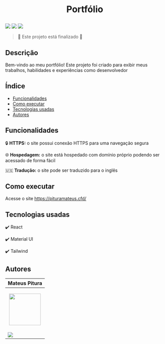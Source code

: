 <h1 align="center"> 
  <p>Portfólio</p> 
</h1> 

<p> 
  <img src="https://img.shields.io/badge/Release-Aug%202024-green">  
  <img src="https://img.shields.io/badge/Status-Closed-brightgreen">  
  <img src="https://img.shields.io/github/stars/MateusPitura/web-react-portfolio?style=social"> 
</p> 

> :checkered_flag: Este projeto está finalizado :checkered_flag:  

## Descrição 

Bem-vindo ao meu portfólio! Este projeto foi criado para exibir meus trabalhos, habilidades e experiências como desenvolvedor

## Índice 

- [Funcionalidades](#funcionalidades) 
- [Como executar](#como-executar) 
- [Tecnologias usadas](#tecnologias-usadas) 
- [Autores](#autores) 

## Funcionalidades 

:lock: **HTTPS:** o site possui conexão HTTPS para uma navegação segura

:globe_with_meridians: **Hospedagem:** o site está hospedado com domínio próprio podendo ser acessado de forma fácil

:us: **Tradução:** o site pode ser traduzido para o inglês

## Como executar 

Acesse o site https://pituramateus.cfd/

## Tecnologias usadas 

:heavy_check_mark: React

:heavy_check_mark: Material UI 
 
:heavy_check_mark: Tailwind

## Autores 

| Mateus Pitura | 
|------| 
| <p align="center"><img src="https://avatars.githubusercontent.com/u/119008106" width="100" height="100"></p> | 
| <a href="https://www.linkedin.com/in/mateuspitura/"><img src="https://img.shields.io/badge/LinkedIn-0077B5?style=for-the-badge&logo=linkedin&logoColor=white"> |
